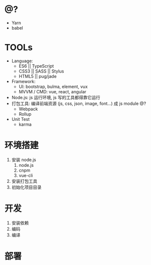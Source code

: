 # @?
- Yarn
- babel

# TOOLs
- Language: 
    + ES6 || TypeScript
    + CSS3 || SASS || Stylus
    + HTML5 || pug/jade
- Framework:
    + UI: bootstrap, bulma, element, vux
    + MVVM / CMD: vue, react, angular
- Node.js: js 运行环境, js 写的工具都得靠它运行
- 打包工具: 编译前端资源 (js, css, json, image, font...) 成 js module @?
    + Webpack 
    + Rollup
- Unit Test
    + karma

# 环境搭建
1. 安装 node.js
    1. node.js
    2. cnpm
    3. vue-cli
2. 安装打包工具
3. 初始化项目目录

# 开发
1. 安装依赖
2. 编码
3. 编译

# 部署
